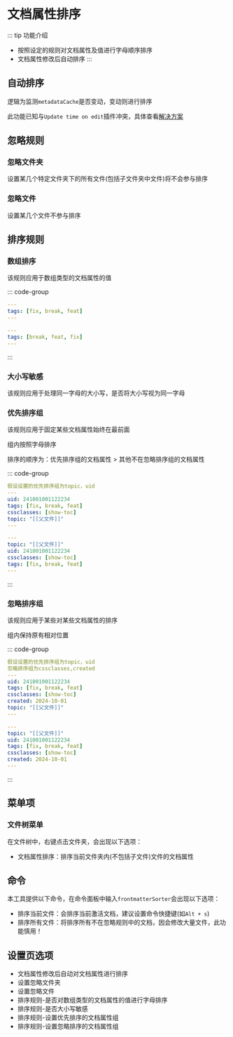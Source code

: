 # 文档属性排序

::: tip 功能介绍
-  按照设定的规则对文档属性及值进行字母顺序排序
-  文档属性修改后自动排序
:::

## 自动排序
逻辑为监测`metadataCache`是否变动，变动则进行排序

此功能已知与`Update time on edit`插件冲突，具体查看[解决方案](../../support/known-issues.md)

## 忽略规则
### 忽略文件夹
设置某几个特定文件夹下的所有文件(包括子文件夹中文件)将不会参与排序

### 忽略文件
设置某几个文件不参与排序

## 排序规则
### 数组排序
该规则应用于数组类型的文档属性的值

::: code-group
```yaml [排序前]
---
tags: [fix, break, feat]
---
```

```yaml [排序后]
---
tags: [break, feat, fix]
---
```
:::

### 大小写敏感
该规则应用于处理同一字母的大小写，是否将大小写视为同一字母

### 优先排序组
该规则应用于固定某些文档属性始终在最前面

组内按照字母排序

排序的顺序为：优先排序组的文档属性 > 其他不在忽略排序组的文档属性

::: code-group
```yaml [排序前]
假设设置的优先排序组为topic，uid
---
uid: 241001001122234
tags: [fix, break, feat]
cssclasses: [show-toc]
topic: "[[父文件]]"
---
```

```yaml [排序后]
---
topic: "[[父文件]]"
uid: 241001001122234
cssclasses: [show-toc]
tags: [fix, break, feat]
---
```
:::

### 忽略排序组
该规则应用于某些对某些文档属性的排序

组内保持原有相对位置

::: code-group
```yaml [排序前]
假设设置的优先排序组为topic，uid
忽略排序组为cssclasses,created
---
uid: 241001001122234
tags: [fix, break, feat]
cssclasses: [show-toc]
created: 2024-10-01
topic: "[[父文件]]"
---
```

```yaml [排序后]
---
topic: "[[父文件]]"
uid: 241001001122234
tags: [fix, break, feat]
cssclasses: [show-toc]
created: 2024-10-01
---
```
:::

## 菜单项
### 文件树菜单
在文件树中，右键点击文件夹，会出现以下选项：
-  文档属性排序：排序当前文件夹内(不包括子文件)文件的文档属性

## 命令
本工具提供以下命令，在命令面板中输入`frontmatterSorter`会出现以下选项：
-  排序当前文件：会排序当前激活文档，建议设置命令快捷键(如`Alt + s`)
-  排序所有文件：将排序所有不在忽略规则中的文档，因会修改大量文件，此功能慎用！

## 设置页选项
-  文档属性修改后自动对文档属性进行排序
-  设置忽略文件夹
-  设置忽略文件
-  排序规则-是否对数组类型的文档属性的值进行字母排序
-  排序规则-是否大小写敏感
-  排序规则-设置优先排序的文档属性组
-  排序规则-设置忽略排序的文档属性组